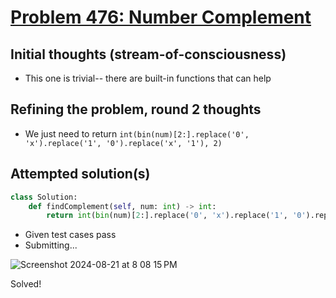 # [Problem 476: Number Complement](https://leetcode.com/problems/number-complement/description/?envType=daily-question)

## Initial thoughts (stream-of-consciousness)
- This one is trivial-- there are built-in functions that can help

## Refining the problem, round 2 thoughts
- We just need to return `int(bin(num)[2:].replace('0', 'x').replace('1', '0').replace('x', '1'), 2)`

## Attempted solution(s)
```python
class Solution:
    def findComplement(self, num: int) -> int:
        return int(bin(num)[2:].replace('0', 'x').replace('1', '0').replace('x', '1'), 2)
```
- Given test cases pass
- Submitting...

![Screenshot 2024-08-21 at 8 08 15 PM](https://github.com/user-attachments/assets/0c32eac5-1704-46af-9ca3-24a00928b7ef)

Solved!
